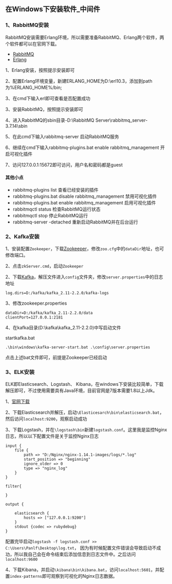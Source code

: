 ## 在Windows下安装软件_中间件

### 1、RabbitMQ安装

RabbitMQ安装需要Erlang环境，所以需要准备RabbitMQ、Erlang两个软件，两个软件都可以在官网下载。

- [RabbitMQ](https://www.rabbitmq.com/download.html)
- [Erlang](http://www.erlang.org/downloads)

1、Erlang安装，按照提示安装即可

2、配置Erlang环境变量，新建ERLANG_HOME为D:\erl10.3，添加到path为%ERLANG_HOME%/bin;

3、在cmd下输入erl即可查看是否配置成功

3、安装RabbitMQ，按照提示安装即可

4、进入RabbitMQ的sbin目录-D:\RabbitMQ Server\rabbitmq_server-3.7.14\sbin

5、在此cmd下输入rabbitmq-server 启动RabbitMQ服务

6、继续在cmd下输入rabbitmq-plugins.bat enable rabbitmq_management 开启可视化插件

7、访问127.0.0.1:15672即可访问，用户名和密码都是guest

#### 其他小点
- rabbitmq-plugins list 查看已经安装的插件
- rabbitmq-plugins.bat disable rabbitmq_management 禁用可视化插件
- rabbitmq-plugins.bat enable rabbitmq_management 启用可视化插件
- rabbitmqctl status 检查RabbitMQ运行状态
- rabbitmqctl stop 停止RabbitMQ运行
- rabbitmq-server -detached 重新启动RabbitMQ并在后台运行

### 2、Kafka安装

1、安装配置`Zookeeper`，下载[Zookeeper](https://zookeeper.apache.org/releases.html)，修改`zoo.cfg`中的`dataDir`地址，也可修改端口。

2、点击`zkServer.cmd`，启动`Zookeeper`

2、下载[Kafka](http://kafka.apache.org/downloads)，解压文件进入`config`文件夹，修改`server.properties`中的日志地址
```
log.dirs=D:/kafka/kafka_2.11-2.2.0/kafka-logs
```

3、修改zookeeper.properties
```
dataDir=D:/kafka/kafka_2.11-2.2.0/data
clientPort=127.0.0.1:2181
```

4、在kafka目录(D:\kafka\kafka_2.11-2.2.0)中写启动文件

startkafka.bat
```
.\bin\windows\kafka-server-start.bat .\config\server.properties
```
点击上述bat文件即可，前提是Zookeeper已经启动

### 3、ELK安装

ELK即Elasticsearch、Logstash、 Kibana，在windows下安装比较简单，下载解压即可，不过使用需要具有Java环境，目前官网是7版本需要1.8以上Jdk。

1、[官网下载](https://www.elastic.co/cn/downloads/)

2、下载Elasticsearch并解压，启动`\Elasticesarch\bin\elasticsearch.bat`，然后访问`localhost:9200`，观察启动成功

3、下载Logstash，并在`\logstash\bin`新建`logstash.conf`。这里我是监控Nginx日志，所以以下配置文件是关于监控Nginx日志
```
input {  
	file {
		path => "D:/Nginx/nginx-1.14.1-images/logs/*.log"
		start_position => "beginning"
        ignore_older => 0
		type => "nginx_log"
	}
}

filter{  
  
}

output {

	elasticsearch {     
		hosts => ["127.0.0.1:9200"]
	}
	stdout {codec => rubydebug}
}
```
配置完毕启动` logstash -f logstash.conf >> C:\Users\Panlf\Desktop\log.txt `， 因为有时候配置文件错误会导致启动不成功，所以我自己会在命令结束后添加信息到日志文件中。之后访问`localhost:9600`

4、下载Kibana，并启动`\kibana\bin\kibana.bat`，访问`localhost:5601`，并配置`index-patterns`即可观察到可视化的Nginx日志数据。
